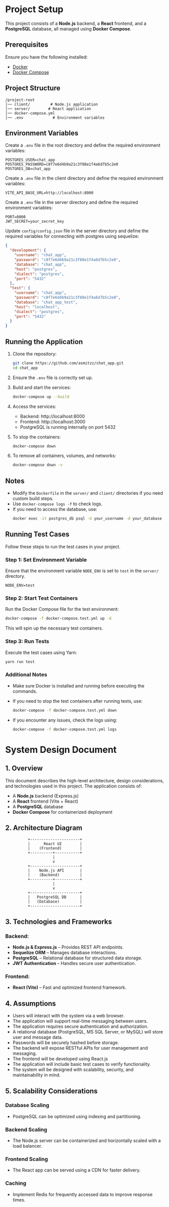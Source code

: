 # Project Setup

This project consists of a **Node.js** backend, a **React** frontend, and a **PostgreSQL** database, all managed using **Docker Compose**.

## Prerequisites

Ensure you have the following installed:
- [Docker](https://www.docker.com/get-started)
- [Docker Compose](https://docs.docker.com/compose/install/)

## Project Structure
```
/project-root
│── client/         # Node.js application
│── server/        # React application
│── docker-compose.yml
│── .env             # Environment variables
```

## Environment Variables

Create a `.env` file in the root directory and define the required environment variables:

```env
POSTGRES_USER=chat_app
POSTGRES_PASSWORD=c8f7e6d4b9a21c3f88e1f4a6d7b5c2e0
POSTGRES_DB=chat_app
```

Create a `.env` file in the client directory and define the required environment variables:

```env
VITE_API_BASE_URL=http://localhost:8000
```

Create a `.env` file in the server directory and define the required environment variables:

```env
PORT=8000
JWT_SECRET=your_secret_key
```

Update `config/config.json` file in the server directory and define the required variables for connecting with postgres using sequelize:

```config/config.json
{
  "development": {
    "username": "chat_app",
    "password": "c8f7e6d4b9a21c3f88e1f4a6d7b5c2e0",
    "database": "chat_app",
    "host": "postgres",
    "dialect": "postgres",
    "port": "5432"
  },
  "test": {
    "username": "chat_app",
    "password": "c8f7e6d4b9a21c3f88e1f4a6d7b5c2e0",
    "database": "chat_app_test",
    "host": "localhost",
    "dialect": "postgres",
    "port": "5432"
  }
}
```

## Running the Application

1. Clone the repository:
   ```sh
   git clone https://github.com/asmitzz/chat_app.git
   cd chat_app
   ```

2. Ensure the `.env` file is correctly set up.

3. Build and start the services:
   ```sh
   docker-compose up --build
   ```

4. Access the services:
   - Backend: http://localhost:8000
   - Frontend: http://localhost:3000
   - PostgreSQL is running internally on port 5432

5. To stop the containers:
   ```sh
   docker-compose down
   ```

6. To remove all containers, volumes, and networks:
   ```sh
   docker-compose down -v
   ```

## Notes
- Modify the `Dockerfile` in the `server/` and `client/` directories if you need custom build steps.
- Use `docker-compose logs -f` to check logs.
- If you need to access the database, use:
  ```sh
  docker exec -it postgres_db psql -U your_username -d your_database
  ```

## Running Test Cases

Follow these steps to run the test cases in your project.

### Step 1: Set Environment Variable

Ensure that the environment variable `NODE_ENV` is set to `test` in the `server/` directory.

```.env
NODE_ENV=test
```

### Step 2: Start Test Containers

Run the Docker Compose file for the test environment:

```sh
docker-compose -f docker-compose.test.yml up -d
```

This will spin up the necessary test containers.

### Step 3: Run Tests

Execute the test cases using Yarn:

```sh
yarn run test
```

### Additional Notes
- Make sure Docker is installed and running before executing the commands.
- If you need to stop the test containers after running tests, use:
  
  ```sh
  docker-compose -f docker-compose.test.yml down
  ```

- If you encounter any issues, check the logs using:
  
  ```sh
  docker-compose -f docker-compose.test.yml logs
  ```

# System Design Document

## 1. Overview

This document describes the high-level architecture, design considerations, and technologies used in this project. The application consists of:

- A **Node.js** backend (Express.js)
- A **React** frontend (Vite + React)
- A **PostgreSQL** database
- **Docker Compose** for containerized deployment

## 2. Architecture Diagram

```plaintext
          +----------------------+
          |      React UI        |
          |    (Frontend)        |
          +----------+-----------+
                     |
                     v
          +----------------------+
          |    Node.js API       |
          |    (Backend)         |
          +----------+-----------+
                     |
                     v
          +----------------------+
          |   PostgreSQL DB      |
          |   (Database)         |
          +----------------------+
```

## 3. Technologies and Frameworks  

### Backend:  
- **Node.js & Express.js** – Provides REST API endpoints.  
- **Sequelize ORM** – Manages database interactions.  
- **PostgreSQL** – Relational database for structured data storage.  
- **JWT Authentication** – Handles secure user authentication.  

### Frontend:  
- **React (Vite)** – Fast and optimized frontend framework.  

## 4. Assumptions  
- Users will interact with the system via a web browser.  
- The application will support real-time messaging between users.  
- The application requires secure authentication and authorization.  
- A relational database (PostgreSQL, MS SQL Server, or MySQL) will store user and message data.  
- Passwords will be securely hashed before storage.  
- The backend will expose RESTful APIs for user management and messaging.  
- The frontend will be developed using React.js
- The application will include basic test cases to verify functionality.
- The system will be designed with scalability, security, and maintainability in mind.  

## 5. Scalability Considerations  
### Database Scaling  
- PostgreSQL can be optimized using indexing and partitioning.  

### Backend Scaling  
- The Node.js server can be containerized and horizontally scaled with a load balancer.  

### Frontend Scaling  
- The React app can be served using a CDN for faster delivery.  

### Caching  
- Implement Redis for frequently accessed data to improve response times.  
